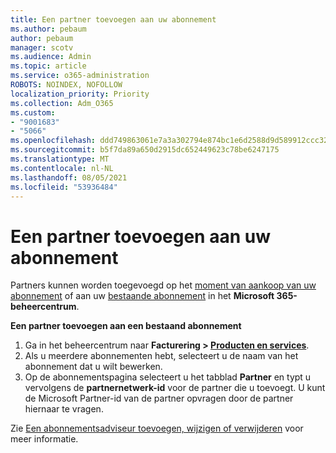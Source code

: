 ```yaml
---
title: Een partner toevoegen aan uw abonnement
ms.author: pebaum
author: pebaum
manager: scotv
ms.audience: Admin
ms.topic: article
ms.service: o365-administration
ROBOTS: NOINDEX, NOFOLLOW
localization_priority: Priority
ms.collection: Adm_O365
ms.custom:
- "9001683"
- "5066"
ms.openlocfilehash: ddd749863061e7a3a302794e874bc1e6d2588d9d589912ccc32eb37cd953d406
ms.sourcegitcommit: b5f7da89a650d2915dc652449623c78be6247175
ms.translationtype: MT
ms.contentlocale: nl-NL
ms.lasthandoff: 08/05/2021
ms.locfileid: "53936484"
---
```

# <a name="add-a-partner-to-your-subscription"></a>Een partner toevoegen aan uw abonnement

Partners kunnen worden toegevoegd op het [moment van aankoop van uw abonnement](https://docs.microsoft.com/microsoft-365/admin/misc/add-partner?view=o365-worldwide#add-a-partner-at-the-time-of-purchase) of aan uw [bestaande abonnement](https://docs.microsoft.com/microsoft-365/admin/misc/add-partner?view=o365-worldwide#add-a-partner-to-an-existing-subscription) in het **Microsoft 365-beheercentrum**.

**Een partner toevoegen aan een bestaand abonnement**

1. Ga in het beheercentrum naar **Facturering > [Producten en services](https://go.microsoft.com/fwlink/p/?linkid=842054)**. 
2. Als u meerdere abonnementen hebt, selecteert u de naam van het abonnement dat u wilt bewerken. 
3. Op de abonnementspagina selecteert u het tabblad **Partner** en typt u vervolgens de **partnernetwerk-id** voor de partner die u toevoegt. U kunt de Microsoft Partner-id van de partner opvragen door de partner hiernaar te vragen. 

Zie [Een abonnementsadviseur toevoegen, wijzigen of verwijderen](https://docs.microsoft.com/microsoft-365/admin/misc/add-partner) voor meer informatie. 
